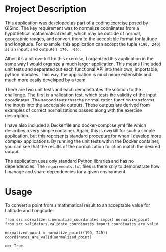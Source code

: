 # Project Description

This application was developed as part of a coding exercise posed by GISinc.  The key requirement was to normalize coordinates from a hypothetical mathematical result, which may be outside of normal, geographic ranges, and convert them to the acceptable format for latitude and longitude.  For example, this application can accept the tuple `(190, 240)` as an input, and outputs `(-170, -60)`.

Albeit it’s a bit overkill for this exercise, I organized this application in the same way I would organize a much larger application.  This means I included unit tests and separated out each functional API into their own, importable, python modules.  This way, the application is much more extensible and much more easily developed by a team.

There are two unit tests and each demonstrates the solution to the challenge.  The first is a validation test, which tests the validity of the input coordinates.  The second tests that the normalization function transforms the inputs into the acceptable outputs.  These outputs are derived from examples of correct normalizations passed along with the exercise description.

I have also included a Dockerfile and docker-compose.yml file which describes a very simple container.  Again, this is overkill for such a simple application, but this represents standard procedure for when I develop more complex applications.  By running the unit tests within the Docker container, you can see that the results of the normalization function match the desired output.

The application uses only standard Python libraries and has no dependencies.  The `requirements.txt` files is there only to demonstrate how I manage and share dependencies for a given environment.

# Usage

To convert a point from a mathmatical result to an acceptable value for Latitude and Longitude:
```
from src.normalizers.normalize_coordinates import normalize_point
from src.validators.validate_coordinates import coordinates_are_valid

normalized_point = normalize_point((190, 240))
coordinates_are_valid(normalized_point)

>>> True

```